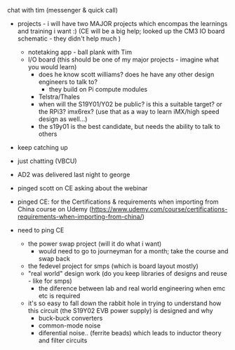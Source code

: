 chat with tim (messenger & quick call)
- projects - i will have two MAJOR projects which encompas the learnings and training i want :) (CE will be a big help; looked up the CM3 IO board schematic - they didn't help much )
  - notetaking app - ball plank with Tim
  - I/O board (this should be one of my major projects - imagine what you would learn)
    - does he know scott williams? does he have any other design engineers to talk to?
      - they build on Pi compute modules
    - Telstra/Thales
    - when will the S19Y01/Y02 be public? is this a suitable target? or the RPi3? imx6rex? (use that as a way to learn iMX/high speed design as well...)
    - the s19y01 is the best candidate, but needs the ability to talk to others
- keep catching up
- just chatting (VBCU)

- AD2 was delivered last night to george
- pinged scott on CE asking about the webinar
- pinged CE: for the Certifications & requirements when importing from China course on Udemy (https://www.udemy.com/course/certifications-requirements-when-importing-from-china/)
- need to ping CE
  - the power swap project (will it do what i want)
    - would need to go to journeyman for a month; take the course and swap back
  - the fedevel project for smps (which is board layout mostly)
  - "real world" design work (do you keep libraries of designs and reuse - like for smps)
    - the diference between lab and real world engineering when emc etc is required
  - it's so easy to fall down the rabbit hole in trying to understand how this circuit (the S19Y02 EVB power supply) is designed and why
    - buck-buck converters
    - common-mode noise
    - diferential noise.. (ferrite beads) which leads to inductor theory and filter circuits
